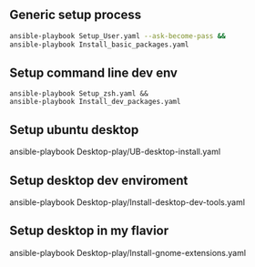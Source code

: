 ## Generic setup process

```sh
ansible-playbook Setup_User.yaml --ask-become-pass &&
ansible-playbook Install_basic_packages.yaml
```

## Setup command line dev env

```
ansible-playbook Setup_zsh.yaml &&
ansible-playbook Install_dev_packages.yaml
```

## Setup ubuntu desktop 

ansible-playbook Desktop-play/UB-desktop-install.yaml

## Setup desktop dev enviroment

ansible-playbook Desktop-play/Install-desktop-dev-tools.yaml

## Setup desktop in my flavior

ansible-playbook Desktop-play/Install-gnome-extensions.yaml
